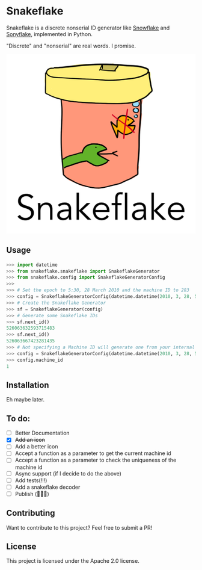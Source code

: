 # Snakeflake


Snakeflake is a discrete nonserial ID generator like [Snowflake](https://github.com/twitter-archive/snowflake) and [Sonyflake](https://github.com/sony/sonyflake), implemented in Python.

"Discrete" and "nonserial" are real words. I promise.

![Snakeflake Icon](snakeflake-icon.png)

## Usage
```py
>>> import datetime
>>> from snakeflake.snakeflake import SnakeflakeGenerator
>>> from snakeflake.config import SnakeflakeGeneratorConfig
>>> 
>>> # Set the epoch to 5:30, 28 March 2010 and the machine ID to 283
>>> config = SnakeflakeGeneratorConfig(datetime.datetime(2010, 3, 28, 5, 30), 283)
>>> # Create the Snakeflake Generator
>>> sf = SnakeflakeGenerator(config)
>>> # Generate some Snakeflake IDs
>>> sf.next_id()
526063632593715483
>>> sf.next_id()
526063667423281435
>>> # Not specifying a Machine ID will generate one from your internal IP address 
>>> config = SnakeflakeGeneratorConfig(datetime.datetime(2010, 3, 28, 5, 30), None)
>>> config.machine_id
1
```

## Installation

Eh maybe later.

## To do:
 - [ ] Better Documentation
 - [x] ~~Add an icon~~
 - [ ] Add a better icon
 - [ ] Accept a function as a parameter to get the current machine id
 - [ ] Accept a function as a parameter to check the uniqueness of the machine id
 - [ ] Async support (if I decide to do the above)
 - [ ] Add tests(!!!)
 - [ ] Add a snakeflake decoder
 - [ ] Publish (🎉🎉🎉)

## Contributing

Want to contribute to this project? Feel free to submit a PR!

## License

This project is licensed under the Apache 2.0 license.